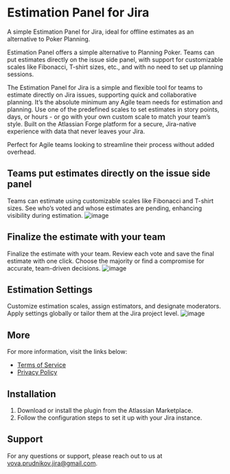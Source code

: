 # Estimation Panel for Jira

A simple Estimation Panel for Jira, ideal for offline estimates as an alternative to Poker Planning.

Estimation Panel offers a simple alternative to Planning Poker. Teams can put estimates directly on the issue side panel, with support for customizable scales like Fibonacci, T-shirt sizes, etc., and with no need to set up planning sessions.

​The Estimation Panel for Jira is a simple and flexible tool for teams to estimate directly on Jira issues, supporting quick and collaborative planning. It’s the absolute minimum any Agile team needs for estimation and planning. Use one of the predefined scales to set estimates in story points, days, or hours - or go with your own custom scale to match your team’s style. Built on the Atlassian Forge platform for a secure, Jira-native experience with data that never leaves your Jira. 

Perfect for Agile teams looking to streamline their process without added overhead.

## Teams put estimates directly on the issue side panel
Teams can estimate using customizable scales like Fibonacci and T-shirt sizes. See who’s voted and whose estimates are pending, enhancing visibility during estimation.
![image](https://github.com/user-attachments/assets/027c21f9-a816-46d5-b159-6aa45ca1d635)
## Finalize the estimate with your team
Finalize the estimate with your team. Review each vote and save the final estimate with one click. Choose the majority or find a compromise for accurate, team-driven decisions.
![image](https://github.com/user-attachments/assets/7deb56e1-d34d-4647-8cb4-bf862dad1600)
## Estimation Settings
Customize estimation scales, assign estimators, and designate moderators. Apply settings globally or tailor them at the Jira project level.
![image](https://github.com/user-attachments/assets/5f3c4c84-621a-42ca-b938-d6688855b4bc)

## More
For more information, visit the links below:

- [Terms of Service](https://vladimir-prudnikov.github.io/jira-estimation-panel/terms.html)
- [Privacy Policy](https://vladimir-prudnikov.github.io/jira-estimation-panel//privacy.html)

## Installation
1. Download or install the plugin from the Atlassian Marketplace.
2. Follow the configuration steps to set it up with your Jira instance.

## Support
For any questions or support, please reach out to us at vova.prudnikov.jira@gmail.com.
